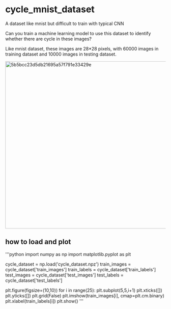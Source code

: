 # cycle_mnist_dataset
A dataset like mnist but difficult to train with typical CNN

Can you train a machine learning model to use this dataset to identify whether there are cycle in these images?

Like mnist dataset, these images are 28*28 pixels, with 60000 images in training dataset and 10000 images in testing dataset.

<img width="525" alt="5b5bcc23d5db21695a57f791e33429e" src="https://user-images.githubusercontent.com/68770027/161553653-73466714-feda-43a9-a1b4-b6aa143aa5d1.png">


## how to load and plot

'''python
import numpy as np
import matplotlib.pyplot as plt

cycle_dataset = np.load('cycle_dataset.npz')
train_images = cycle_dataset['train_images']
train_labels = cycle_dataset['train_labels']
test_images = cycle_dataset['test_images']
test_labels = cycle_dataset['test_labels']

plt.figure(figsize=(10,10))
for i in range(25):
    plt.subplot(5,5,i+1)
    plt.xticks([])
    plt.yticks([])
    plt.grid(False)
    plt.imshow(train_images[i], cmap=plt.cm.binary)
    plt.xlabel(train_labels[i])
plt.show()
'''
